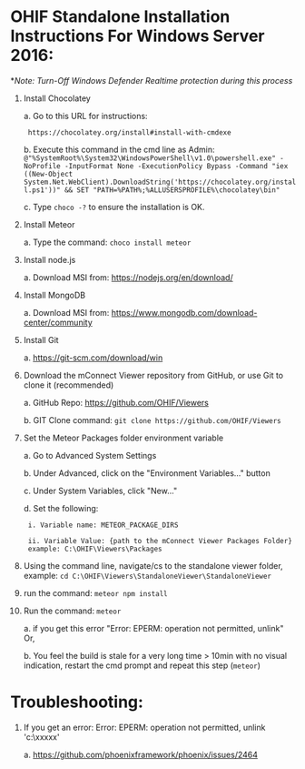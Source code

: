 # OHIF Standalone Installation Instructions For Windows Server 2016:

**Note: Turn-Off Windows Defender Realtime protection during this process*

1. Install Chocolatey

	a. Go to this URL for instructions:

		https://chocolatey.org/install#install-with-cmdexe

	b. Execute this command in the cmd line as Admin:
		`@"%SystemRoot%\System32\WindowsPowerShell\v1.0\powershell.exe" -NoProfile -InputFormat None -ExecutionPolicy Bypass -Command "iex ((New-Object System.Net.WebClient).DownloadString('https://chocolatey.org/install.ps1'))" && SET "PATH=%PATH%;%ALLUSERSPROFILE%\chocolatey\bin"`

	c. Type `choco -?` to ensure the installation is OK.
2. Install Meteor

	a. Type the command: `choco install meteor`
3. Install node.js

	a. Download MSI from: https://nodejs.org/en/download/
4. Install MongoDB

	a. Download MSI from:
https://www.mongodb.com/download-center/community
5. Install Git

	a. https://git-scm.com/download/win
6. Download the mConnect Viewer repository from GitHub, or use Git to clone it (recommended)

	a. GitHub Repo: https://github.com/OHIF/Viewers

	b. GIT Clone command: `git clone https://github.com/OHIF/Viewers`
7. Set the Meteor Packages folder environment variable

	a. Go to Advanced System Settings

	b. Under Advanced, click on the "Environment Variables..." button

	c. Under System Variables, click "New..."

	d. Set the following:

		i. Variable name: METEOR_PACKAGE_DIRS

		ii. Variable Value: {path to the mConnect Viewer Packages Folder}
		example: C:\OHIF\Viewers\Packages
8. Using the command line, navigate/cs to the standalone viewer folder, example: `cd C:\OHIF\Viewers\StandaloneViewer\StandaloneViewer`
9. run the command: `meteor npm install`
10. Run the command: `meteor`

	a. if you get this error "Error: EPERM: operation not permitted, unlink" Or,

	b. You feel the build is stale for a very long time > 10min with no visual indication, restart the cmd prompt and repeat this step (`meteor`)

# Troubleshooting:

1.  If you get an error: Error: EPERM: operation not permitted, unlink 'c:\xxxxx'

	a. https://github.com/phoenixframework/phoenix/issues/2464
